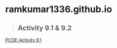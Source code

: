 # ramkumar1336.github.io

>## Activity 9.1 & 9.2
[PCDE-Activity 9.1](https://github.com/ramkumar1336/PCDE-Activity-9.1)



